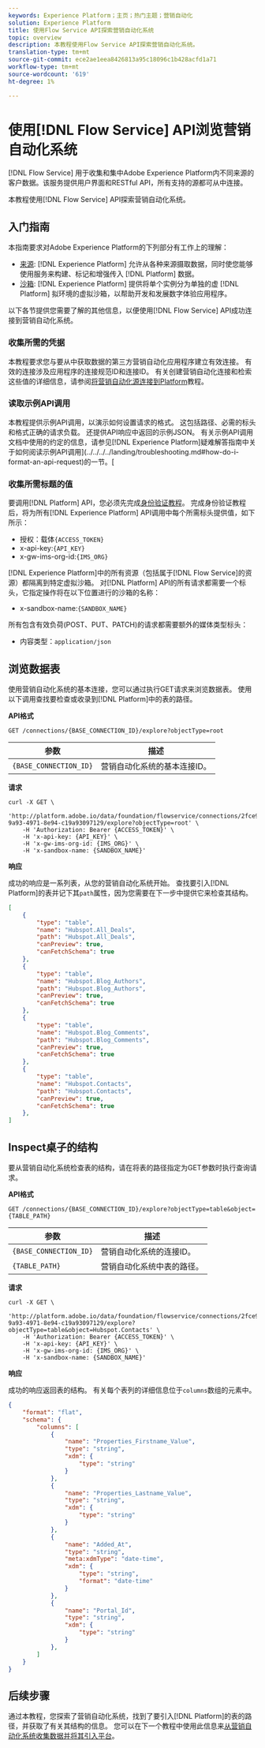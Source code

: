 ```yaml
---
keywords: Experience Platform；主页；热门主题；营销自动化
solution: Experience Platform
title: 使用Flow Service API探索营销自动化系统
topic: overview
description: 本教程使用Flow Service API探索营销自动化系统。
translation-type: tm+mt
source-git-commit: ece2ae1eea8426813a95c18096c1b428acfd1a71
workflow-type: tm+mt
source-wordcount: '619'
ht-degree: 1%

---
```



# 使用[!DNL Flow Service] API浏览营销自动化系统

[!DNL Flow Service] 用于收集和集中Adobe Experience Platform内不同来源的客户数据。该服务提供用户界面和RESTful API，所有支持的源都可从中连接。

本教程使用[!DNL Flow Service] API探索营销自动化系统。

## 入门指南

本指南要求对Adobe Experience Platform的下列部分有工作上的理解：

* [来源](../../../home.md): [!DNL Experience Platform] 允许从各种来源摄取数据，同时使您能够使用服务来构建、标记和增强传入 [!DNL Platform] 数据。
* [沙箱](../../../../sandboxes/home.md): [!DNL Experience Platform] 提供将单个实例分为单独的虚 [!DNL Platform] 拟环境的虚拟沙箱，以帮助开发和发展数字体验应用程序。

以下各节提供您需要了解的其他信息，以便使用[!DNL Flow Service] API成功连接到营销自动化系统。

### 收集所需的凭据

本教程要求您与要从中获取数据的第三方营销自动化应用程序建立有效连接。 有效的连接涉及应用程序的连接规范ID和连接ID。 有关创建营销自动化连接和检索这些值的详细信息，请参阅[将营销自动化源连接到Platform](../../api/create/marketing-automation/hubspot.md)教程。

### 读取示例API调用

本教程提供示例API调用，以演示如何设置请求的格式。 这包括路径、必需的标头和格式正确的请求负载。 还提供API响应中返回的示例JSON。 有关示例API调用文档中使用的约定的信息，请参见[!DNL Experience Platform]疑难解答指南中关于如何阅读示例API调用](../../../../landing/troubleshooting.md#how-do-i-format-an-api-request)的一节。[

### 收集所需标题的值

要调用[!DNL Platform] API，您必须先完成[身份验证教程](https://www.adobe.com/go/platform-api-authentication-en)。 完成身份验证教程后，将为所有[!DNL Experience Platform] API调用中每个所需标头提供值，如下所示：

* 授权：载体`{ACCESS_TOKEN}`
* x-api-key:`{API_KEY}`
* x-gw-ims-org-id:`{IMS_ORG}`

[!DNL Experience Platform]中的所有资源（包括属于[!DNL Flow Service]的资源）都隔离到特定虚拟沙箱。 对[!DNL Platform] API的所有请求都需要一个标头，它指定操作将在以下位置进行的沙箱的名称：

* x-sandbox-name:`{SANDBOX_NAME}`

所有包含有效负荷(POST、PUT、PATCH)的请求都需要额外的媒体类型标头：

* 内容类型：`application/json`

## 浏览数据表

使用营销自动化系统的基本连接，您可以通过执行GET请求来浏览数据表。 使用以下调用查找要检查或收录到[!DNL Platform]中的表的路径。

**API格式**

```https
GET /connections/{BASE_CONNECTION_ID}/explore?objectType=root
```

| 参数 | 描述 |
| --- | --- |
| `{BASE_CONNECTION_ID}` | 营销自动化系统的基本连接ID。 |

**请求**

```shell
curl -X GET \
    'http://platform.adobe.io/data/foundation/flowservice/connections/2fce94c1-9a93-4971-8e94-c19a93097129/explore?objectType=root' \
    -H 'Authorization: Bearer {ACCESS_TOKEN}' \
    -H 'x-api-key: {API_KEY}' \
    -H 'x-gw-ims-org-id: {IMS_ORG}' \
    -H 'x-sandbox-name: {SANDBOX_NAME}'
```

**响应**

成功的响应是一系列表，从您的营销自动化系统开始。 查找要引入[!DNL Platform]的表并记下其`path`属性，因为您需要在下一步中提供它来检查其结构。

```json
[
    {
        "type": "table",
        "name": "Hubspot.All_Deals",
        "path": "Hubspot.All_Deals",
        "canPreview": true,
        "canFetchSchema": true
    },
    {
        "type": "table",
        "name": "Hubspot.Blog_Authors",
        "path": "Hubspot.Blog_Authors",
        "canPreview": true,
        "canFetchSchema": true
    },
    {
        "type": "table",
        "name": "Hubspot.Blog_Comments",
        "path": "Hubspot.Blog_Comments",
        "canPreview": true,
        "canFetchSchema": true
    },
    {
        "type": "table",
        "name": "Hubspot.Contacts",
        "path": "Hubspot.Contacts",
        "canPreview": true,
        "canFetchSchema": true
    },
]
```

## Inspect桌子的结构

要从营销自动化系统检查表的结构，请在将表的路径指定为GET参数时执行查询请求。

**API格式**

```https
GET /connections/{BASE_CONNECTION_ID}/explore?objectType=table&object={TABLE_PATH}
```

| 参数 | 描述 |
| --- | --- |
| `{BASE_CONNECTION_ID}` | 营销自动化系统的连接ID。 |
| `{TABLE_PATH}` | 营销自动化系统中表的路径。 |

**请求**

```shell
curl -X GET \
    'http://platform.adobe.io/data/foundation/flowservice/connections/2fce94c1-9a93-4971-8e94-c19a93097129/explore?objectType=table&object=Hubspot.Contacts' \
    -H 'Authorization: Bearer {ACCESS_TOKEN}' \
    -H 'x-api-key: {API_KEY}' \
    -H 'x-gw-ims-org-id: {IMS_ORG}' \
    -H 'x-sandbox-name: {SANDBOX_NAME}'
```

**响应**

成功的响应返回表的结构。 有关每个表列的详细信息位于`columns`数组的元素中。

```json
{
    "format": "flat",
    "schema": {
        "columns": [
            {
                "name": "Properties_Firstname_Value",
                "type": "string",
                "xdm": {
                    "type": "string"
                }
            },
            {
                "name": "Properties_Lastname_Value",
                "type": "string",
                "xdm": {
                    "type": "string"
                }
            },
            {
                "name": "Added_At",
                "type": "string",
                "meta:xdmType": "date-time",
                "xdm": {
                    "type": "string",
                    "format": "date-time"
                }
            },
            {
                "name": "Portal_Id",
                "type": "string",
                "xdm": {
                    "type": "string"
                }
            },
        ]
    }
}
```

## 后续步骤

通过本教程，您探索了营销自动化系统，找到了要引入[!DNL Platform]的表的路径，并获取了有关其结构的信息。 您可以在下一个教程中使用此信息来[从营销自动化系统收集数据并将其引入平台](../collect/marketing-automation.md)。
